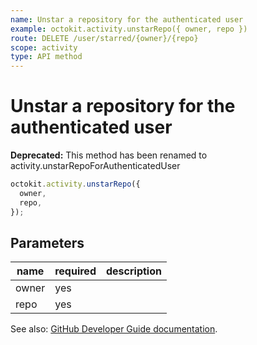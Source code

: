 ```yaml
---
name: Unstar a repository for the authenticated user
example: octokit.activity.unstarRepo({ owner, repo })
route: DELETE /user/starred/{owner}/{repo}
scope: activity
type: API method
---
```


# Unstar a repository for the authenticated user

**Deprecated:** This method has been renamed to activity.unstarRepoForAuthenticatedUser

```js
octokit.activity.unstarRepo({
  owner,
  repo,
});
```

## Parameters

<table>
  <thead>
    <tr>
      <th>name</th>
      <th>required</th>
      <th>description</th>
    </tr>
  </thead>
  <tbody>
    <tr><td>owner</td><td>yes</td><td>

</td></tr>
<tr><td>repo</td><td>yes</td><td>

</td></tr>
  </tbody>
</table>

See also: [GitHub Developer Guide documentation](https://developer.github.com/v3/activity/starring/#unstar-a-repository-for-the-authenticated-user).
